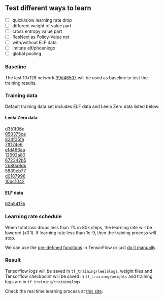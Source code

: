 ## Test different ways to learn

- [ ] quick/slow learning rate drop
- [ ] different weight of value part  
- [ ] cross entropy value part  
- [ ] ResNext as Policy-Value net  
- [ ] with/without ELF data
- [ ] imitate elf/phoenixgo
- [ ] global pooling

### Baseline

The last 10x128 network [39d46507](http://zero.sjeng.org/networks/39d465076ed1bdeaf4f85b35c2b569f604daa60076cbee9bbaab359f92a7c1c4.gz)
will be used as baseline to test the training results.

### Training data

Default training data set includes ELF data and Leela Zero data listed below.

#### Leela Zero data

[d351f06e](https://leela.online-go.com/training/train_d351f06e.zip)  
[050375ce](https://leela.online-go.com/training/train_050375ce.zip)  
[834f35fa](https://leela.online-go.com/training/train_834f35fa.zip)  
[7ff174e6](https://leela.online-go.com/training/train_7ff174e6.zip)  
[e1d466aa](https://leela.online-go.com/training/train_e1d466aa.zip)  
[12692a83](https://leela.online-go.com/training/train_12692a83.zip)  
[672342b5](https://leela.online-go.com/training/train_672342b5.zip)  
[2b80a9db](https://leela.online-go.com/training/train_2b80a9db.zip)  
[5839eb77](https://leela.online-go.com/training/train_5839eb77.zip)  
[d0187996](https://leela.online-go.com/training/train_d0187996.zip)  
[10bc1042](https://leela.online-go.com/training/train_10bc1042.zip)  

#### ELF data

[62b5417b](https://leela.online-go.com/training/train_62b5417b.zip)

### Learning rate schedule

When total loss drops less than 1% in 80k steps, the learning rate will be
lowered (x0.1). If learning rate less than 1e-9, then the training process will
stop.  

We can use the [pre-defined functions](https://blog.csdn.net/u013555719/article/details/79334359)
in TensorFlow or just [do it manually](https://blog.csdn.net/yyqq188/article/details/79138919).

### Result

Tensorflow logs will be saved in `tf_training/leelalogs`, weight files and
Tensorflow checkpoint will be saved in `tf_training/weights` and training logs
are in `tf_training/traininglogs`. 

Check the real time learning process at [this site](http://101.231.109.4:6006/#scalars&run=test&_smoothingWeight=0&_ignoreYOutliers=false).
